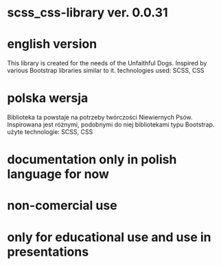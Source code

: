 # scss_css-library ver. 0.0.31

# english version
 This library is created for the needs of the Unfaithful Dogs. Inspired by various Bootstrap libraries similar to it.
 technologies used:
 SCSS, CSS

# polska wersja
 Biblioteka ta powstaje na potrzeby twórczości Niewiernych Psów. Inspirowana jest różnymi, podobnymi do niej bibliotekami typu Bootstrap.
 użyte technologie:
 SCSS, CSS

# documentation only in polish language for now
# non-comercial use
# only for educational use and use in presentations
